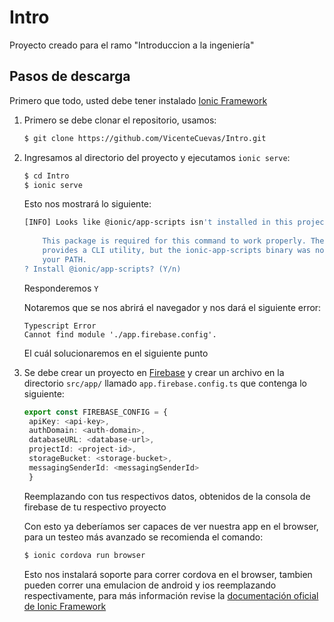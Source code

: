# Intro
Proyecto creado para el ramo "Introduccion a la ingeniería"

## Pasos de descarga
Primero que todo, usted debe tener instalado [Ionic Framework](https://ionicframework.com/getting-started#cli)


1. Primero se debe clonar el repositorio, usamos:

   ```bash
   $ git clone https://github.com/VicenteCuevas/Intro.git 
   ```
   
2. Ingresamos al directorio del proyecto y ejecutamos `ionic serve`:

   ```bash
   $ cd Intro
   $ ionic serve
   ```
   Esto nos mostrará lo siguiente:
   
   ```bash
   [INFO] Looks like @ionic/app-scripts isn't installed in this project.
       
       This package is required for this command to work properly. The package 
       provides a CLI utility, but the ionic-app-scripts binary was not found in 
       your PATH.
   ? Install @ionic/app-scripts? (Y/n) 
   ```
  
   Responderemos `Y`

   Notaremos que se nos abrirá el navegador y nos dará el siguiente error:

   ```
   Typescript Error
   Cannot find module './app.firebase.config'.
   ```
   El cuál solucionaremos en el siguiente punto   

3. Se debe crear un proyecto en [Firebase](https://firebase.google.com) y crear un archivo en la directorio `src/app/` llamado `app.firebase.config.ts` que contenga lo siguiente:

   ```typescript
   export const FIREBASE_CONFIG = {
    apiKey: <api-key>,
    authDomain: <auth-domain>,
    databaseURL: <database-url>,
    projectId: <project-id>,
    storageBucket: <storage-bucket>,
    messagingSenderId: <messagingSenderId>
    }
    ```
    Reemplazando con tus respectivos datos, obtenidos de la consola de firebase de tu respectivo proyecto
   
   Con esto ya deberíamos ser capaces de ver nuestra app en el browser, para un testeo más avanzado se recomienda el comando:
   ```bash
   $ ionic cordova run browser
   ```
   Esto nos instalará soporte para correr cordova en el browser, tambien pueden correr una emulacion de android y ios reemplazando respectivamente, para más información revise la [documentación oficial de Ionic Framework](https://ionicframework.com/docs/)
